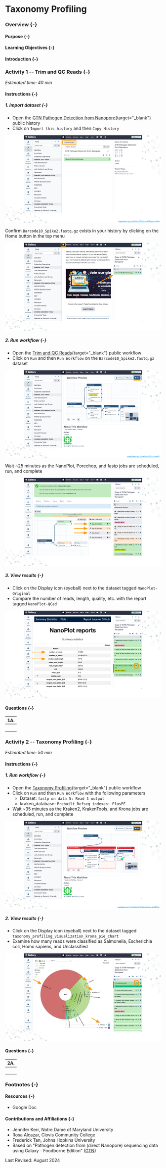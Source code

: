 # Taxonomy Profiling

### Overview {-}

#### Purpose {-}

#### Learning Objectives {-}

#### Introduction {-}

### **Activity 1** -- Trim and QC Reads {-}

*Estimated time: 40 min*

#### Instructions {-}

##### 1. Import dataset {-}

- Open the [GTN Pathogen Detection from Nanopore](https://usegalaxy.org/u/cutsort/h/gtn-pathogen-data){target="_blank"} public history
- Click on `Import this history` and then `Copy History`

<img src="taxonomy-profiling_files/figure-html//1fH9s5OLcRF5meZtFWTJe89RFvJSh125kdjhdqp5smqA_g2f6b21b1164_0_15.png"  />

Confirm `Barcode10_Spike2.fastq.gz` exists in your history by clicking on the Home button in the top menu

<img src="taxonomy-profiling_files/figure-html//1fH9s5OLcRF5meZtFWTJe89RFvJSh125kdjhdqp5smqA_g2f6b21b1164_0_25.png"  />

##### 2. Run workflow {-}

- Open the [Trim and QC Reads](https://usegalaxy.org/u/cutsort/w/qc-reads){target="_blank"} public workflow
- Click on `Run` and then `Run Workflow` on the `Barcode10_Spike2.fastq.gz` dataset

<img src="taxonomy-profiling_files/figure-html//1fH9s5OLcRF5meZtFWTJe89RFvJSh125kdjhdqp5smqA_g2f6b21b1164_0_35.png"  />

Wait ~25 minutes as the NanoPlot, Porechop, and fastp jobs are scheduled, run, and complete

<img src="taxonomy-profiling_files/figure-html//1fH9s5OLcRF5meZtFWTJe89RFvJSh125kdjhdqp5smqA_g2f6b21b1164_0_39.png"  />

##### 3. View results {-}

- Click on the Display icon (eyeball) next to the dataset tagged `NanoPlot-Original`
- Compare the number of reads, length, quality, etc. with the report tagged `NanoPlot-QCed`

<img src="taxonomy-profiling_files/figure-html//1fH9s5OLcRF5meZtFWTJe89RFvJSh125kdjhdqp5smqA_g2f6b21b1164_0_50.png"  />

#### Questions {-}

| 1A. |
|:-|
| <br> |

### **Activity 2** -- Taxonomy Profiling {-}

*Estimated time: 50 min*

#### Instructions {-}

##### 1. Run workflow {-}

- Open the [Taxonomy Profiling](https://usegalaxy.org/u/cutsort/w/taxonomy-profiling){target="_blank"} public workflow
- Click on `Run` and then `Run Workflow` with the following parameters
  - Dataset: `fastp on data 5: Read 1 output`
  - kraken_database: `Prebuilt Refseq indexes: PlusPF`
- Wait ~35 minutes as the Kraken2, KrakenTools, and Krona jobs are scheduled, run, and complete

<img src="taxonomy-profiling_files/figure-html//1fH9s5OLcRF5meZtFWTJe89RFvJSh125kdjhdqp5smqA_g2f6b21b1164_0_57.png"  />

##### 2. View results {-}

- Click on the Display icon (eyeball) next to the dataset tagged `taxonomy_profiling_visualization_krona_pie_chart`
- Examine how many reads were classified as Salmonella, Escherichia coli, Homo sapiens, and Unclassified

<img src="taxonomy-profiling_files/figure-html//1fH9s5OLcRF5meZtFWTJe89RFvJSh125kdjhdqp5smqA_g2f6b21b1164_0_67.png"  />

#### Questions {-}

| 2A. |
|:-|
| <br> |

### Footnotes {-}

#### Resources {-}

- Google Doc

#### Contributions and Affiliations {-}

- Jennifer Kerr, Notre Dame of Maryland University
- Rosa Alcazar, Clovis Community College
- Frederick Tan, Johns Hopkins University
- Based on "Pathogen detection from (direct Nanopore) sequencing data using Galaxy - Foodborne Edition" ([GTN](https://gxy.io/GTN:T00393))

Last Revised: August 2024
